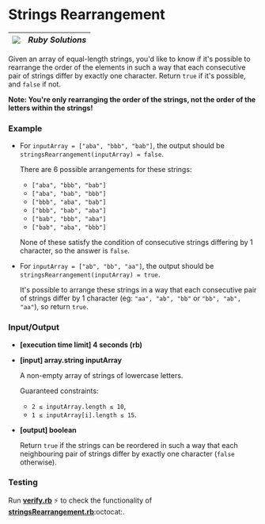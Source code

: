 # Strings Rearrangement
| ![](https://app.codesignal.com/user-icons/languages/rb.svg) | ***Ruby Solutions*** |
|---|---|

Given an array of equal-length strings, you'd like to know if it's possible to rearrange the order of the elements in such a way that each consecutive pair of strings differ by exactly one character. Return `true` if it's possible, and `false` if not.

**Note: You're only rearranging the order of the strings, not the order of the letters within the strings!**

### Example

- For `inputArray = ["aba", "bbb", "bab"]`, the output should be
  `stringsRearrangement(inputArray) = false`.

  There are 6 possible arrangements for these strings:

  - `["aba", "bbb", "bab"]`
  - `["aba", "bab", "bbb"]`
  - `["bbb", "aba", "bab"]`
  - `["bbb", "bab", "aba"]`
  - `["bab", "bbb", "aba"]`
  - `["bab", "aba", "bbb"]`
  
  None of these satisfy the condition of consecutive strings differing by 1 character, so the answer is `false`.


- For `inputArray = ["ab", "bb", "aa"]`, the output should be
  `stringsRearrangement(inputArray) = true`.

  It's possible to arrange these strings in a way that each consecutive pair of strings differ by 1 character (eg: `"aa", "ab", "bb"` or `"bb", "ab", "aa"`), so return `true`.

### Input/Output

- **[execution time limit] 4 seconds (rb)**


- **[input] array.string inputArray**

  A non-empty array of strings of lowercase letters.

  Guaranteed constraints:
  - `2 ≤ inputArray.length ≤ 10`,
  - `1 ≤ inputArray[i].length ≤ 15`.


- **[output] boolean**

  Return `true` if the strings can be reordered in such a way that each neighbouring pair of strings differ by exactly one character (`false` otherwise).


### Testing

Run [**verify.rb**](./verify.rb) :zap: to check the functionality of [**stringsRearrangement.rb**](./stringsRearrangement.rb):octocat:.